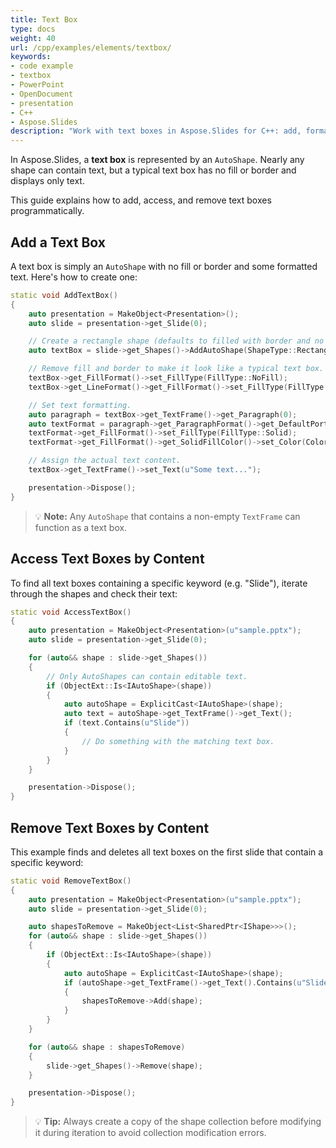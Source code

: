 ```yaml
---
title: Text Box
type: docs
weight: 40
url: /cpp/examples/elements/textbox/
keywords:
- code example
- textbox
- PowerPoint
- OpenDocument
- presentation
- C++
- Aspose.Slides
description: "Work with text boxes in Aspose.Slides for C++: add, format, align, wrap, autofit, and style text using C++ for PPT, PPTX, and ODP presentations."
---
```


In Aspose.Slides, a **text box** is represented by an `AutoShape`. Nearly any shape can contain text, but a typical text box has no fill or border and displays only text.

This guide explains how to add, access, and remove text boxes programmatically.

## **Add a Text Box**

A text box is simply an `AutoShape` with no fill or border and some formatted text. Here's how to create one:

```cpp
static void AddTextBox()
{
    auto presentation = MakeObject<Presentation>();
    auto slide = presentation->get_Slide(0);

    // Create a rectangle shape (defaults to filled with border and no text).
    auto textBox = slide->get_Shapes()->AddAutoShape(ShapeType::Rectangle, 50, 75, 150, 100);

    // Remove fill and border to make it look like a typical text box.
    textBox->get_FillFormat()->set_FillType(FillType::NoFill);
    textBox->get_LineFormat()->get_FillFormat()->set_FillType(FillType::NoFill);

    // Set text formatting.
    auto paragraph = textBox->get_TextFrame()->get_Paragraph(0);
    auto textFormat = paragraph->get_ParagraphFormat()->get_DefaultPortionFormat();
    textFormat->get_FillFormat()->set_FillType(FillType::Solid);
    textFormat->get_FillFormat()->get_SolidFillColor()->set_Color(Color::get_Black());

    // Assign the actual text content.
    textBox->get_TextFrame()->set_Text(u"Some text...");

    presentation->Dispose();
}
```

> 💡 **Note:** Any `AutoShape` that contains a non-empty `TextFrame` can function as a text box.

## **Access Text Boxes by Content**

To find all text boxes containing a specific keyword (e.g. "Slide"), iterate through the shapes and check their text:

```cpp
static void AccessTextBox()
{
    auto presentation = MakeObject<Presentation>(u"sample.pptx");
    auto slide = presentation->get_Slide(0);

    for (auto&& shape : slide->get_Shapes())
    {
        // Only AutoShapes can contain editable text.
        if (ObjectExt::Is<IAutoShape>(shape))
        {
            auto autoShape = ExplicitCast<IAutoShape>(shape);
            auto text = autoShape->get_TextFrame()->get_Text();
            if (text.Contains(u"Slide"))
            {
                // Do something with the matching text box.
            }
        }
    }

    presentation->Dispose();
}
```

## **Remove Text Boxes by Content**

This example finds and deletes all text boxes on the first slide that contain a specific keyword:

```cpp
static void RemoveTextBox()
{
    auto presentation = MakeObject<Presentation>(u"sample.pptx");
    auto slide = presentation->get_Slide(0);

    auto shapesToRemove = MakeObject<List<SharedPtr<IShape>>>();
    for (auto&& shape : slide->get_Shapes())
    {
        if (ObjectExt::Is<IAutoShape>(shape))
        {
            auto autoShape = ExplicitCast<IAutoShape>(shape);
            if (autoShape->get_TextFrame()->get_Text().Contains(u"Slide"))
            {
                shapesToRemove->Add(shape);
            }
        }
    }

    for (auto&& shape : shapesToRemove)
    {
        slide->get_Shapes()->Remove(shape);
    }

    presentation->Dispose();
}
```

> 💡 **Tip:** Always create a copy of the shape collection before modifying it during iteration to avoid collection modification errors.
